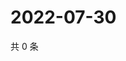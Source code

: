 # 2022-07-30

共 0 条

<!-- BEGIN WEIBO -->
<!-- 最后更新时间 Sat Jul 30 2022 18:16:07 GMT+0800 (China Standard Time) -->

<!-- END WEIBO -->

